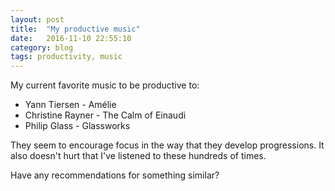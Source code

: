 ```yaml
---
layout: post
title:  "My productive music"
date:   2016-11-10 22:55:10
category: blog
tags: productivity, music
---
```


My current favorite music to be productive to:

- Yann Tiersen - Amélie
- Christine Rayner - The Calm of Einaudi
- Philip Glass - Glassworks

They seem to encourage focus in the way that they develop progressions. It also doesn't hurt that I've listened to these hundreds of times.

Have any recommendations for something similar?
